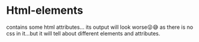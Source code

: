 # Html-elements
contains some html attributes...
its output will look worse😜😅 as there is no css in it...but it will tell about different elements and attributes.
